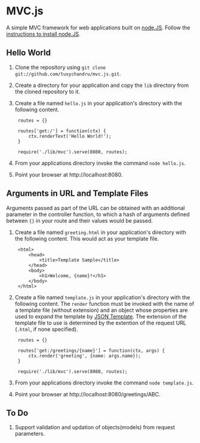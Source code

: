 MVC.js
======

A simple MVC framework for web applications built on [node.JS](http://nodejs.org/).  Follow the [instructions to install node.JS](http://nodejs.org/#download).

Hello World
-----------

1. Clone the repository using `git clone git://github.com/tuxychandru/mvc.js.git`.
2. Create a directory for your application and copy the `lib` directory from the cloned repository to it.
3. Create a file named `hello.js` in your application's directory with the following content.

        routes = {}

        routes['get:/'] = function(ctx) {
            ctx.renderText('Hello World!');
        }

        require('./lib/mvc').serve(8080, routes);

4. From your applications directory invoke the command `node hello.js`.
5. Point your browser at http://localhost:8080.

Arguments in URL and Template Files
-----------------------------------

Arguments passed as part of the URL can be obtained with an additional parameter in the controller function, to which a hash of arguments defined between `{}` in your route and their values would be passed.

1. Create a file named `greeting.html` in your application's directory with the following content.  This would act as your template file.

        <html>
            <head>
                <title>Template Sample</title>
            </head>
            <body>
                <h1>Welcome, {name}!</h1>
            </body>
        </html>

2. Create a file named `template.js` in your application's directory with the following content.  The `render` function must be invoked with the name of a template file (without extension) and an object whose properties are used to expand the template by [JSON Template](http://code.google.com/p/json-template/).  The extension of the template file to use is determined by the extention of the request URL (`.html`, if none specified).

        routes = {}

        routes['get:/greetings/{name}'] = function(ctx, args) {
            ctx.render('greeting', {name: args.name});
        }

        require('./lib/mvc').serve(8080, routes);

4. From your applications directory invoke the command `node template.js`.
5. Point your browser at http://localhost:8080/greetings/ABC.

To Do
-----

1. Support validation and updation of objects(models) from request parameters.

